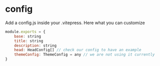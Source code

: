 # config

Add a config.js inside your .vitepress. Here what you can customize

```js
module.exports = {
    base: string
    title: string
    description: string
    head: HeadConfig[] // check our config to have an example
    themeConfig: ThemeConfig = any // we are not using it currently
}
```
